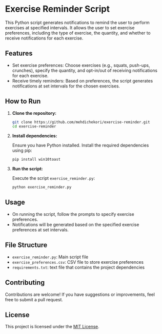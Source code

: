 # Exercise Reminder Script

This Python script generates notifications to remind the user to perform exercises at specified intervals. It allows the user to set exercise preferences, including the type of exercise, the quantity, and whether to receive notifications for each exercise.

## Features

- Set exercise preferences: Choose exercises (e.g., squats, push-ups, crunches), specify the quantity, and opt-in/out of receiving notifications for each exercise.
- Receive timely reminders: Based on preferences, the script generates notifications at set intervals for the chosen exercises.

## How to Run

1. **Clone the repository:**

    ```bash
    git clone https://github.com/mehdichekori/exercise-reminder.git
    cd exercise-reminder
    ```

2. **Install dependencies:**

    Ensure you have Python installed. Install the required dependencies using pip:

    ```bash
    pip install win10toast
    ```

3. **Run the script:**

    Execute the script `exercise_reminder.py`:

    ```bash
    python exercise_reminder.py
    ```

## Usage

- On running the script, follow the prompts to specify exercise preferences.
- Notifications will be generated based on the specified exercise preferences at set intervals.

## File Structure

- `exercise_reminder.py`: Main script file
- `exercise_preferences.csv`: CSV file to store exercise preferences
- `requirements.txt`: text file that contains the project dependencies

## Contributing

Contributions are welcome! If you have suggestions or improvements, feel free to submit a pull request.

## License

This project is licensed under the [MIT License](LICENSE).
